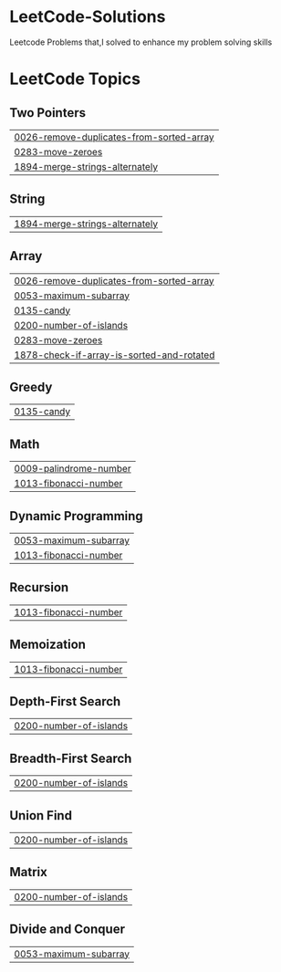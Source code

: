 # LeetCode-Solutions
Leetcode Problems that,I solved to enhance my problem solving skills

<!---LeetCode Topics Start-->
# LeetCode Topics
## Two Pointers
|  |
| ------- |
| [0026-remove-duplicates-from-sorted-array](https://github.com/Ashika-hub-tech/LeetCode-Solutions/tree/master/0026-remove-duplicates-from-sorted-array) |
| [0283-move-zeroes](https://github.com/Ashika-hub-tech/LeetCode-Solutions/tree/master/0283-move-zeroes) |
| [1894-merge-strings-alternately](https://github.com/Ashika-hub-tech/LeetCode-Solutions/tree/master/1894-merge-strings-alternately) |
## String
|  |
| ------- |
| [1894-merge-strings-alternately](https://github.com/Ashika-hub-tech/LeetCode-Solutions/tree/master/1894-merge-strings-alternately) |
## Array
|  |
| ------- |
| [0026-remove-duplicates-from-sorted-array](https://github.com/Ashika-hub-tech/LeetCode-Solutions/tree/master/0026-remove-duplicates-from-sorted-array) |
| [0053-maximum-subarray](https://github.com/Ashika-hub-tech/LeetCode-Solutions/tree/master/0053-maximum-subarray) |
| [0135-candy](https://github.com/Ashika-hub-tech/LeetCode-Solutions/tree/master/0135-candy) |
| [0200-number-of-islands](https://github.com/Ashika-hub-tech/LeetCode-Solutions/tree/master/0200-number-of-islands) |
| [0283-move-zeroes](https://github.com/Ashika-hub-tech/LeetCode-Solutions/tree/master/0283-move-zeroes) |
| [1878-check-if-array-is-sorted-and-rotated](https://github.com/Ashika-hub-tech/LeetCode-Solutions/tree/master/1878-check-if-array-is-sorted-and-rotated) |
## Greedy
|  |
| ------- |
| [0135-candy](https://github.com/Ashika-hub-tech/LeetCode-Solutions/tree/master/0135-candy) |
## Math
|  |
| ------- |
| [0009-palindrome-number](https://github.com/Ashika-hub-tech/LeetCode-Solutions/tree/master/0009-palindrome-number) |
| [1013-fibonacci-number](https://github.com/Ashika-hub-tech/LeetCode-Solutions/tree/master/1013-fibonacci-number) |
## Dynamic Programming
|  |
| ------- |
| [0053-maximum-subarray](https://github.com/Ashika-hub-tech/LeetCode-Solutions/tree/master/0053-maximum-subarray) |
| [1013-fibonacci-number](https://github.com/Ashika-hub-tech/LeetCode-Solutions/tree/master/1013-fibonacci-number) |
## Recursion
|  |
| ------- |
| [1013-fibonacci-number](https://github.com/Ashika-hub-tech/LeetCode-Solutions/tree/master/1013-fibonacci-number) |
## Memoization
|  |
| ------- |
| [1013-fibonacci-number](https://github.com/Ashika-hub-tech/LeetCode-Solutions/tree/master/1013-fibonacci-number) |
## Depth-First Search
|  |
| ------- |
| [0200-number-of-islands](https://github.com/Ashika-hub-tech/LeetCode-Solutions/tree/master/0200-number-of-islands) |
## Breadth-First Search
|  |
| ------- |
| [0200-number-of-islands](https://github.com/Ashika-hub-tech/LeetCode-Solutions/tree/master/0200-number-of-islands) |
## Union Find
|  |
| ------- |
| [0200-number-of-islands](https://github.com/Ashika-hub-tech/LeetCode-Solutions/tree/master/0200-number-of-islands) |
## Matrix
|  |
| ------- |
| [0200-number-of-islands](https://github.com/Ashika-hub-tech/LeetCode-Solutions/tree/master/0200-number-of-islands) |
## Divide and Conquer
|  |
| ------- |
| [0053-maximum-subarray](https://github.com/Ashika-hub-tech/LeetCode-Solutions/tree/master/0053-maximum-subarray) |
<!---LeetCode Topics End-->